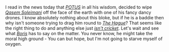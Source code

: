 I read in the news today that [_POTUS_](https://en.wikipedia.org/wiki/President_of_the_United_States "President of the United States") in all his wisdom, decided to wipe [_Qasem Soleimani_](https://en.wikipedia.org/wiki/Qasem_Soleimani "He had four children: two sons and two daughters") off the face of the earth with one of his fancy dancy drones. I know absolutely nothing about this bloke, but if he is a baddie then why isn't someone trying to drag him round to [_The Hague_](https://en.wikipedia.org/wiki/The_Hague "The home of international law and arbitration")? That seems like the right thing to do and anything else just [_isn't cricket_](https://www.urbandictionary.com/define.php?term=its%20just%20not%20cricket "Not playing the game"). Let's wait and see what [_Boris_](https://en.wikipedia.org/wiki/Boris_Johnson "Born in New York City to upper-middle class British parents") has to say on the matter. You never know, he might take the moral high ground - You can but hope, but I'm not going to starve myself of oxygen. 
